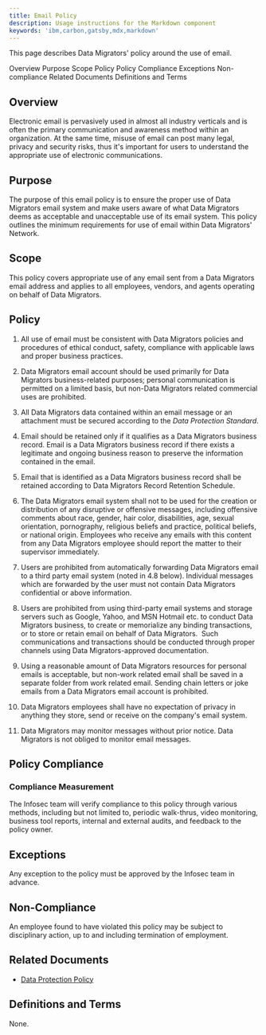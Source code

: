 ```yaml
---
title: Email Policy
description: Usage instructions for the Markdown component
keywords: 'ibm,carbon,gatsby,mdx,markdown'
---
```


<PageDescription>

This page describes Data Migrators' policy around the use of email.

</PageDescription>

<AnchorLinks>
  <AnchorLink>Overview</AnchorLink>
  <AnchorLink>Purpose</AnchorLink>
  <AnchorLink>Scope</AnchorLink>
  <AnchorLink>Policy</AnchorLink>
  <AnchorLink>Policy Compliance</AnchorLink>
  <AnchorLink>Exceptions</AnchorLink>
  <AnchorLink>Non-compliance</AnchorLink>
  <AnchorLink>Related Documents</AnchorLink>
  <AnchorLink>Definitions and Terms</AnchorLink>
</AnchorLinks>

## Overview

Electronic email is pervasively used in almost all industry verticals and is often the primary communication and awareness method within an organization. At the same time, misuse of email can post many legal, privacy and security risks, thus it's important for users to understand the appropriate use of electronic communications.

## Purpose

The purpose of this email policy is to ensure the proper use of Data Migrators email system and make users aware of what Data Migrators deems as acceptable and unacceptable use of its email system. This policy outlines the minimum requirements for use of email within Data Migrators' Network.

## Scope

This policy covers appropriate use of any email sent from a Data Migrators email address and applies to all employees, vendors, and agents operating on behalf of Data Migrators.

## Policy

1.  All use of email must be consistent with Data Migrators policies and procedures of ethical conduct, safety, compliance with applicable laws and proper business practices. 

2.  Data Migrators email account should be used primarily for Data Migrators business-related purposes; personal communication is permitted on a limited basis, but non-Data Migrators related commercial uses are prohibited.

3.  All Data Migrators data contained within an email message or an attachment must be secured according to the *Data Protection Standard*.

4.  Email should be retained only if it qualifies as a Data Migrators
    business record. Email is a Data Migrators business record if
    there exists a legitimate and ongoing business reason to preserve
    the information contained in the email.

5.  Email that is identified as a Data Migrators business record shall
    be retained according to Data Migrators Record Retention
    Schedule.

6.  The Data Migrators email system shall not to be used for the creation or distribution of any disruptive or offensive messages, including offensive comments about race, gender, hair color, disabilities, age, sexual orientation, pornography, religious beliefs and practice, political beliefs, or national origin. Employees who receive any emails with this content from any Data Migrators employee should report the matter to their supervisor immediately.

7.  Users are prohibited from automatically forwarding Data Migrators email to a third party email system (noted in 4.8 below). Individual messages which are forwarded by the user must not contain Data Migrators confidential or above information. 

8.  Users are prohibited from using third-party email systems and storage servers such as Google, Yahoo, and MSN Hotmail etc. to conduct Data Migrators business, to create or memorialize any binding transactions, or to store or retain email on behalf of Data Migrators.  Such communications and transactions should be conducted through proper channels using Data Migrators-approved documentation. 

9.  Using a reasonable amount of Data Migrators resources for personal emails is acceptable, but non-work related email shall be saved in a separate folder from work related email. Sending chain letters or joke emails from a Data Migrators email account is prohibited. 

10. Data Migrators employees shall have no expectation of privacy in anything they store, send or receive on the company's email system. 

11. Data Migrators may monitor messages without prior notice. Data Migrators is not obliged to monitor email messages.

## Policy Compliance

### Compliance Measurement

The Infosec team will verify compliance to this policy through various
methods, including but not limited to, periodic walk-thrus, video
monitoring, business tool reports, internal and external audits, and
feedback to the policy owner.

## Exceptions

Any exception to the policy must be approved by the Infosec team in
advance.

## Non-Compliance

An employee found to have violated this policy may be subject to
disciplinary action, up to and including termination of employment.

## Related Documents

-   [Data Protection Policy](data_protection_policy)

## Definitions and Terms

None.
